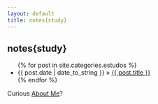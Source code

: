```yaml
---
layout: default
title: notes{study}
---
```


<div id="home">
  <h2 class="orange">notes{study}</h2>
  <ul class="posts">
    {% for post in site.categories.estudos %}
      <li><span>{{ post.date | date_to_string }}</span> &raquo; <a href="{{ post.url }}">{{ post.title }}</a></li>
    {% endfor %}
  </ul>
 <p>Curious <a href="/about.html" class="orange">About Me</a>?</p>
<p></p>
</div>
